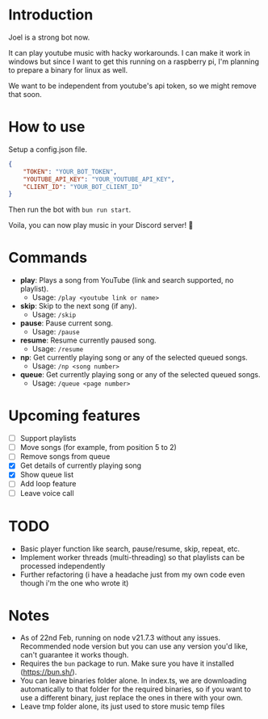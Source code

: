 # Introduction

Joel is a strong bot now.

It can play youtube music with hacky workarounds.
I can make it work in windows but since I want to get this running on a raspberry pi, I'm planning to prepare a binary for linux as well.

We want to be independent from youtube's api token, so we might remove that soon.

# How to use

Setup a config.json file.
```json
{
    "TOKEN": "YOUR_BOT_TOKEN",
    "YOUTUBE_API_KEY": "YOUR_YOUTUBE_API_KEY",
    "CLIENT_ID": "YOUR_BOT_CLIENT_ID"
}
```

Then run the bot with `bun run start`.

Voila, you can now play music in your Discord server! 🎉

# Commands
- **play**: Plays a song from YouTube (link and search supported, no playlist).
  - Usage: `/play <youtube link or name>`
- **skip**: Skip to the next song (if any).
  - Usage: `/skip`
- **pause**: Pause current song.
  - Usage: `/pause`
- **resume**: Resume currently paused song.
  - Usage: `/resume`
- **np**: Get currently playing song or any of the selected queued songs.
  - Usage: `/np <song number>`
- **queue**: Get currently playing song or any of the selected queued songs.
  - Usage: `/queue <page number>`

# Upcoming features
- [ ] Support playlists
- [ ] Move songs (for example, from position 5 to 2)
- [ ] Remove songs from queue
- [X] Get details of currently playing song
- [X] Show queue list
- [ ] Add loop feature
- [ ] Leave voice call
 
# TODO
- Basic player function like search, pause/resume, skip, repeat, etc.
- Implement worker threads (multi-threading) so that playlists can be processed independently
- Further refactoring (i have a headache just from my own code even though i'm the one who wrote it)

# Notes
- As of 22nd Feb, running on node v21.7.3 without any issues. Recommended node version but you can use any version you'd like, can't guarantee it works though.
- Requires the `bun` package to run. Make sure you have it installed (https://bun.sh/).
- You can leave binaries folder alone. In index.ts, we are downloading automatically to that folder for the required binaries, so if you want to use a different binary, just replace the ones in there with your own.
- Leave tmp folder alone, its just used to store music temp files

